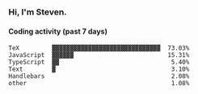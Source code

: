 ### Hi, I'm Steven.

#### Coding activity (past 7 days)
```
TeX         ▓▓▓▓▓▓▓▓▓▓▓▓▓▓▓▓▓▓▓▓▓▓▓▓▓▓▓▓▓▓  73.03%
JavaScript  ▓▓▓▓▓▓                          15.31%
TypeScript  ▓▓                               5.40%
Text        ▓                                3.10%
Handlebars                                   2.08%
other                                        1.08%
```
